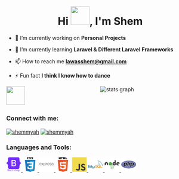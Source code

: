 <h1 align="center">Hi <img src="https://media2.giphy.com/media/iF1ZApye3OwZk0H2iL/giphy.gif?cid=ecf05e479l87h1qed6q6aap0owjxsu3emqm8itu4aaqyl8aa&ep=v1_gifs_related&rid=giphy.gif&ct=s" height="50px" width="50px"/>, I'm Shem</h1>

- 🔭 I’m currently working on **Personal Projects**

- 🌱 I’m currently learning **Laravel & Different Laravel Frameworks**

- 📫 How to reach me **lawasshem@gmail.com**

- ⚡ Fun fact **I think I know how to dance** 
<img src="https://media0.giphy.com/media/dUrwf15oqr6Dds6g6U/giphy.gif?cid=ecf05e47hvbuhx0t06g78b6qkm5u2t2xbu2ecq0y17h6jhfg&ep=v1_gifs_related&rid=giphy.gif&ct=s" height="50px" width="50px"/> 

<img width="50%" align="right" src="https://github-readme-stats.vercel.app/api?username=shemmyah&show_icons=true&hide=contribs,prs&theme=github_dark" height="150" alt="stats graph"  />

<h3 align="left">Connect with me:</h3>
<p align="left">
<a href="https://codesandbox.com/shemmyah" target="blank"><img align="center" src="https://raw.githubusercontent.com/rahuldkjain/github-profile-readme-generator/master/src/images/icons/Social/codesandbox.svg" alt="shemmyah" height="30" width="40" /></a>
<a href="https://instagram.com/shemmyah" target="blank"><img align="center" src="https://raw.githubusercontent.com/rahuldkjain/github-profile-readme-generator/master/src/images/icons/Social/instagram.svg" alt="shemmyah" height="30" width="40" /></a>
</p>

<h3 align="left">Languages and Tools:</h3>
<p align="left"> <a href="https://getbootstrap.com" target="_blank" rel="noreferrer"> <img src="https://raw.githubusercontent.com/devicons/devicon/master/icons/bootstrap/bootstrap-plain-wordmark.svg" alt="bootstrap" width="40" height="40"/> </a> <a href="https://www.w3schools.com/css/" target="_blank" rel="noreferrer"> <img src="https://raw.githubusercontent.com/devicons/devicon/master/icons/css3/css3-original-wordmark.svg" alt="css3" width="40" height="40"/> </a> <a href="https://expressjs.com" target="_blank" rel="noreferrer"> <img src="https://raw.githubusercontent.com/devicons/devicon/master/icons/express/express-original-wordmark.svg" alt="express" width="40" height="40"/> </a> <a href="https://www.w3.org/html/" target="_blank" rel="noreferrer"> <img src="https://raw.githubusercontent.com/devicons/devicon/master/icons/html5/html5-original-wordmark.svg" alt="html5" width="40" height="40"/> </a> <a href="https://developer.mozilla.org/en-US/docs/Web/JavaScript" target="_blank" rel="noreferrer"> <img src="https://raw.githubusercontent.com/devicons/devicon/master/icons/javascript/javascript-original.svg" alt="javascript" width="40" height="40"/> </a> <a href="https://www.mysql.com/" target="_blank" rel="noreferrer"> <img src="https://raw.githubusercontent.com/devicons/devicon/master/icons/mysql/mysql-original-wordmark.svg" alt="mysql" width="40" height="40"/> </a> <a href="https://nodejs.org" target="_blank" rel="noreferrer"> <img src="https://raw.githubusercontent.com/devicons/devicon/master/icons/nodejs/nodejs-original-wordmark.svg" alt="nodejs" width="40" height="40"/> </a> <a href="https://www.php.net" target="_blank" rel="noreferrer"> <img src="https://raw.githubusercontent.com/devicons/devicon/master/icons/php/php-original.svg" alt="php" width="40" height="40"/> </a> </p>


